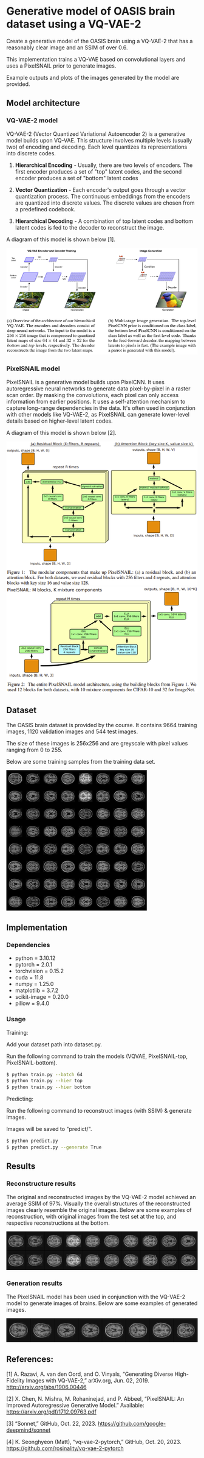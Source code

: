 # Generative model of OASIS brain dataset using a VQ-VAE-2
Create a generative model of the OASIS brain using a VQ-VAE-2 that has a reasonably clear image and an SSIM of over 0.6.

This implementation trains a VQ-VAE based on convolutional layers and uses a PixelSNAIL prior to generate images.

Example outputs and plots of the images generated by the model are provided.

## Model architecture
### VQ-VAE-2 model
VQ-VAE-2 (Vector Quantized Variational Autoencoder 2) is a generative model builds upon VQ-VAE. This structure involves multiple levels (usually two) of encoding and decoding. Each level quantizes its representations into discrete codes. 

1. **Hierarchical Encoding** - Usually, there are two levels of encoders. The first encoder produces a set of "top" latent codes, and the second encoder produces a set of "bottom" latent codes

2. **Vector Quantization** - Each encoder's output goes through a vector quantization process. The continuous embeddings from the encoders are quantized into discrete values. The discrete values are chosen from a predefined codebook.

3. **Hierarchical Decoding** - A combination of top latent codes and bottom latent codes is fed to the decoder to reconstruct the image.

A diagram of this model is shown below [1].

![Alt text](readme_assets/vqvae2_arch.png)

### PixelSNAIL model
PixelSNAIL is a generative model builds upon PixelCNN. It uses autoregressive neural networks to generate data pixel-by-pixel in a raster scan order. By masking the convolutions, each pixel can only access information from earlier positions. It uses a self-attention mechanism to capture long-range dependencies in the data. It's often used in conjunction with other models like VQ-VAE-2, as PixelSNAIL can generate lower-level details based on higher-level latent codes.

A diagram of this model is shown below [2].

![Alt text](readme_assets/pixelsnail_blocks.png)
![Alt text](readme_assets/pixelsnail_arch.png)

## Dataset
The OASIS brain dataset is provided by the course. It contains 9664 training images, 1120 validation images and 544 test images.

The size of these images is 256x256 and are greyscale with pixel values ranging from 0 to 255. 

Below are some training samples from the training data set.

![Alt text](readme_assets/oasis_sample.png)

## Implementation
### Dependencies
* python = 3.10.12
* pytorch = 2.0.1
* torchvision = 0.15.2
* cuda = 11.8
* numpy = 1.25.0
* matplotlib = 3.7.2
* scikit-image = 0.20.0
* pillow = 9.4.0

### Usage
Training:

Add your dataset path into dataset.py.

Run the following command to train the models (VQVAE, PixelSNAIL-top, PixelSNAIL-bottom).

```bash
$ python train.py --batch 64
$ python train.py --hier top
$ python train.py --hier bottom
```
Predicting:

Run the following command to reconstruct images (with SSIM) & generate images.

Images will be saved to "predict/".

```bash
$ python predict.py
$ python predict.py --generate True
```

## Results
### Reconstructure results
The original and reconstructed images by the VQ-VAE-2 model achieved an average SSIM of 97%. Visually the overall structures of the reconstructed images clearly resemble the original images. Below are some examples of reconstruction, with original images from the test set at the top, and respective reconstructions at the bottom.

![Alt text](readme_assets/rec_00010.png)

### Generation results
The PixelSNAIL model has been used in conjunction with the VQ-VAE-2 model to generate images of brains. Below are some examples of generated images.

![Alt text](readme_assets/gen_00008.png)

## References:
[1] A. Razavi, A. van den Oord, and O. Vinyals, “Generating Diverse High-Fidelity Images with VQ-VAE-2,” arXiv.org, Jun. 02, 2019. http://arxiv.org/abs/1906.00446

[2] X. Chen, N. Mishra, M. Rohaninejad, and P. Abbeel, “PixelSNAIL: An Improved Autoregressive Generative Model.” Available: https://arxiv.org/pdf/1712.09763.pdf

[3] “Sonnet,” GitHub, Oct. 22, 2023. https://github.com/google-deepmind/sonnet

[4] K. Seonghyeon (Matt), “vq-vae-2-pytorch,” GitHub, Oct. 20, 2023. https://github.com/rosinality/vq-vae-2-pytorch
‌